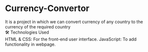 # Currency-Convertor
It is a project in which we can convert currency of any country to the currency of the required country
<br>
🛠️ Technologies Used
<br>
HTML & CSS: For the front-end user interface.
JavaScript: To add functionality in webpage.
